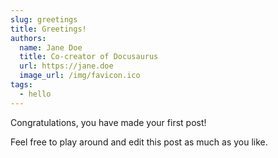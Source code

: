 ```yaml
---
slug: greetings
title: Greetings!
authors:
  name: Jane Doe
  title: Co-creator of Docusaurus
  url: https://jane.doe
  image_url: /img/favicon.ico
tags:
  - hello
---
```


Congratulations, you have made your first post!

<!-- truncate -->

Feel free to play around and edit this post as much as you like.
